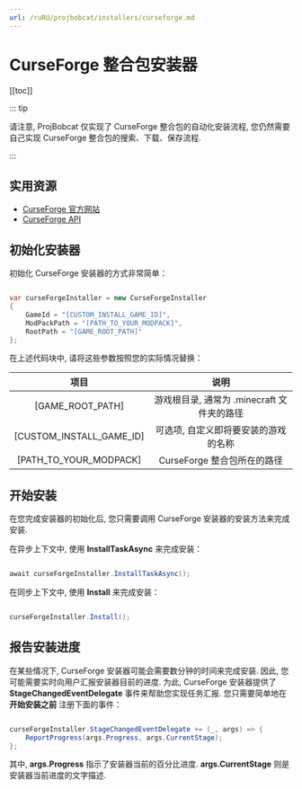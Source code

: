 ```yaml
---
url: /ruRU/projbobcat/installers/curseforge.md
---
```

# CurseForge 整合包安装器

\[\[toc]]

::: tip

请注意, ProjBobcat 仅实现了 CurseForge 整合包的自动化安装流程, 您仍然需要自己实现 CurseForge 整合包的搜索、下载、保存流程.

:::

## 实用资源

* [CurseForge 官方网站](https://www.curseforge.com/)
* [CurseForge API](https://docs.curseforge.com/)

## 初始化安装器

初始化 CurseForge 安装器的方式非常简单：

```c#

var curseForgeInstaller = new CurseForgeInstaller
{
    GameId = "[CUSTOM_INSTALL_GAME_ID]",
    ModPackPath = "[PATH_TO_YOUR_MODPACK]",
    RootPath = "[GAME_ROOT_PATH]"
};

```

在上述代码块中, 请将这些参数按照您的实际情况替换：

|                  项目                  |             说明              |
|:------------------------------------:|:---------------------------:|
|           \[GAME\_ROOT\_PATH]           | 游戏根目录, 通常为 .minecraft 文件夹的路径 |
|       \[CUSTOM\_INSTALL\_GAME\_ID]       |     可选项, 自定义即将要安装的游戏的名称      |
|        \[PATH\_TO\_YOUR\_MODPACK]        |     CurseForge 整合包所在的路径     |

## 开始安装

在您完成安装器的初始化后, 您只需要调用 CurseForge 安装器的安装方法来完成安装.

在异步上下文中, 使用 **InstallTaskAsync** 来完成安装：

```c#

await curseForgeInstaller.InstallTaskAsync();

```

在同步上下文中, 使用 **Install** 来完成安装：

```c#

curseForgeInstaller.Install();

```

## 报告安装进度

在某些情况下, CurseForge 安装器可能会需要数分钟的时间来完成安装.
因此, 您可能需要实时向用户汇报安装器目前的进度.
为此, CurseForge 安装器提供了 **StageChangedEventDelegate** 事件来帮助您实现任务汇报.
您只需要简单地在 **开始安装之前** 注册下面的事件：

```c#

curseForgeInstaller.StageChangedEventDelegate += (_, args) => {
    ReportProgress(args.Progress, args.CurrentStage);
};

```

其中,  **args.Progress** 指示了安装器当前的百分比进度. **args.CurrentStage** 则是安装器当前进度的文字描述.
